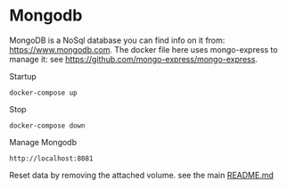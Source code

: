 # Mongodb
MongoDB is a NoSql database you can find info on it from: https://www.mongodb.com. The docker file here uses mongo-express to manage it: see https://github.com/mongo-express/mongo-express.

Startup
```
docker-compose up
```
Stop
```
docker-compose down
```

Manage Mongodb
```
http://localhost:8081
```

Reset data by removing the attached volume. see the main [README.md](../README.md#volumes)
